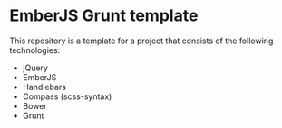 # EmberJS Grunt template

This repository is a template for a project that consists of the following technologies:

  - jQuery
  - EmberJS
  - Handlebars
  - Compass (scss-syntax)
  - Bower
  - Grunt
